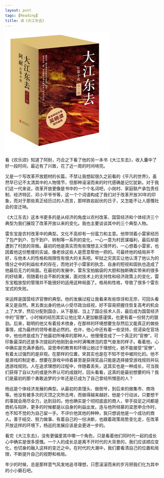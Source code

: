 ```yaml
---
layout: post    
tags: [Reading]
title: 读《大江东去》
---
```


![cover](/assets/blog/20161115_book.jpg)

看《欢乐颂》知道了阿耐，巧合之下看了他的另一本书《大江东去》，收入囊中了好一段时间，最近有了兴致，花了近一周的时间啃完。

又是一个写改革开放题材的长篇，不禁让我想起很久之前看的《平凡的世界》，虽然早已记不太清其中的人物情节，但那种滚滚而来的时代感确是记忆犹新。对于我们这一代来说，改革开放更像是书中的一个个名词吧，小岗村、家庭联产承包责任制、经济特区、邓小平爷爷等，这一个个词语构成了我们对于改革开放30年的印象，而对于那些真正经历过的人而言，那样跌宕起伏的日子，又怎能不让人感慨社会的变迁呐。

《大江东去》这本书更多的是从经济的角度以农村改革、国营经济和个体经济三个典型为我们展现了改革开放以来的变化。我也主要谈谈其中的三个典型人物。

雷东宝是农村改革中的典型。文化不高却有一份蛮力和主意。他带领着小雷家经历了包产到户、包干到户、转制等一系列的变化，一心一意为村民谋福利，最后却是遭到了村民的背叛。最初的他是真实而有些理想主义情怀的，一心想着小雷家，也因着他这份憨傻的实诚，像老徐这些人是愿意帮他一把的。可最终他的结局并不好，与他本人的性格和局限性有很大的关系吧。牢狱之灾其实让他认清了他认为的情分之中的利益权术的存在，而他对于小雷家的执念、自身的短视和固执也造成了他最后无力的局面。在最初的发展中，雷东宝拍脑袋的大胆和独断确实带来的很多的好结果，但随着社会不断的发展，面对技术上的支持性和经济政策上的变化，雷东宝粗放型的管理并不能很好的适用这种局面了。格局和性格，导致了很多个雷东宝式的失败。

宋运辉是国营经济官僚的典型。他的发展过程让我看来有些惊讶和无奈，可回头看来又是自然。黑五类出身的他从小受尽政治歧视，好不容易把握住恢复高考的机会上了大学，然后分配到国企，从下基层、当上了国企技术人员，最后成为国营经济中的“官僚”。小时候的经历其实让他比常人更加敏感谨慎，也更有着一份努力的狠劲。后来，聪明的他又有着技术傍身，在那样的环境想要生存然后又能真正的做些事情，成为最终的领导者是必然的。也许，他心中还有着一些坚持，但浸染在官场中，他也终是成为了他最初所唾弃的那种人。他慢慢变成了一个真正的“官僚”，可印象最深的还是多次提起的他刚到金州时满嘴燎泡的意气奋发的样子。看着他，心中确实是充满矛盾的。梁思申的教育和环境让她过于理想化，她不能接受“官僚”，有着太过强烈的是非观。在那样的位置，宋其实也是在不知不觉中被同化的。他不是游戏的制定者，想要在游戏中待着甚至是获得奖品只能是选择接受游戏规则并玩透游戏规则。人在追求理想的过程中，伴随着丢失，这其实也是一种成长，可当我们获得了自以为的或是外界认可的成就时，回头看看，这真的是最初想要的吗？我们是最初的那个勇敢追梦的少年还是已成为了自己曾经所憎恶的人？

杨巡是个体经济发展的典型。从最初的卖馒头、做倒爷，到后来的做集市、商场等。他没有被多次的灭顶之灾所击垮，而做得越来越好。他是个行动派，只要想干的事就会用尽全力，达到目的。他也确实是个彻彻底底的商人，举手投足之间都是商机与陷阱，更多的时候都是以自身的利益出发。连与他所倾慕的梁思申合作时，也不知不觉的为自己留一手。不评价他其他的种种，我只想说他是一个成功的商人。善于结交、努力做事、有着自己的一份决断，也跟着政策局势变化走，在改革开放这样的环境下，杨巡的发展应该是会更进一步的。

看完《大江东去》，没有更偏爱其中哪一个角色，只是看着他们同时代一起的成长心中确实是很多感慨。一个人的成长总是离不开时代的大背景的，我们应该顺应变化，也切身的融入这样的变迁之中。在时代的大潮中，我们要看清自己的位置和局限，不断提升自己的视野和格局。

年少的时候，总是那样意气风发地追寻理想，只愿滚滚而来的岁月把我们化为其中的小小磐石吧。